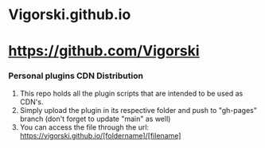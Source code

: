 # Vigorski.github.io
# https://github.com/Vigorski

### Personal plugins CDN Distribution

1. This repo holds all the plugin scripts that are intended to be used as CDN's.
2. Simply upload the plugin in its respective folder and push to "gh-pages" branch (don't forget to update "main" as well)
3. You can access the file through the url: https://vigorski.github.io/[foldername]/[filename]